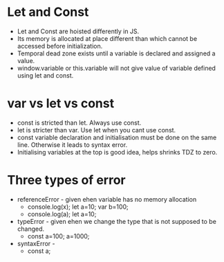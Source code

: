 # Let and Const
- Let and Const are hoisted differently in JS.
- Its memory is allocated at place different than which cannot be accessed before initialization.
- Temporal dead zone exists until a variable is declared and assigned a value.
- window.variable or this.variable will not give value of variable defined using let and const.

# var vs let vs const
- const is stricted than let. Always use const.
- let is stricter than var. Use let when you cant use const.
- const variable declaration and initialisation must be done on the same line. Otherwise it leads to syntax error.
- Initialising variables at the top is good idea, helps shrinks TDZ to zero.

# Three types of error
- referenceError - given ehen variable has no memory allocation
  - console.log(x);
    let a=10;
    var b=100;
  - console.log(a);
    let a=10;
- typeError - given ehen we change the type that is not supposed to be changed.
  - const a=100;
    a=1000;
- syntaxError - 
  - const a;